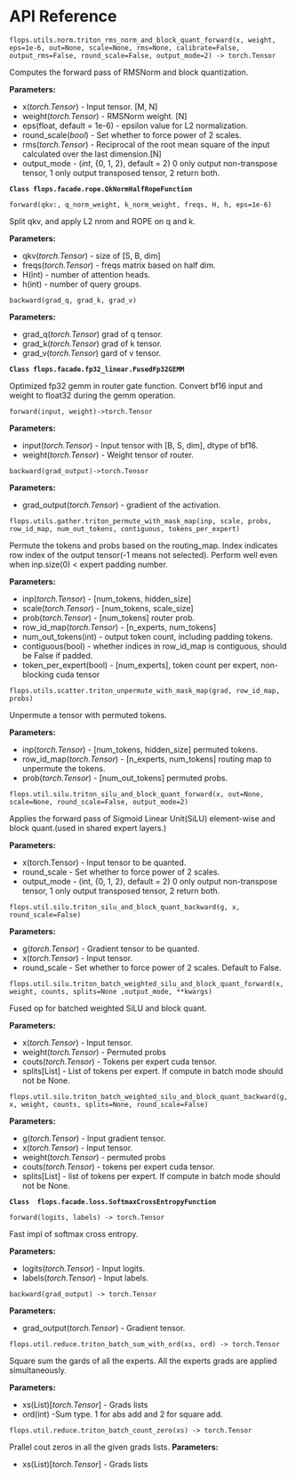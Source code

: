 # API Reference


```
flops.utils.norm.triton_rms_norm_and_block_quant_forward(x, weight, eps=1e-6, out=None, scale=None, rms=None, calibrate=False, output_rms=False, round_scale=False, output_mode=2) -> torch.Tensor
```

Computes the forward pass of RMSNorm and block quantization.

**Parameters:**  
- x(*torch.Tensor*) - Input tensor. [M, N]
- weight(*torch.Tensor*) - RMSNorm weight. [N]
- eps(float, default = 1e-6) -  epsilon value for L2 normalization.
- round_scale(*bool*) - Set whether to force power of 2 scales.
- rms(*torch.Tensor*) - Reciprocal of the root mean square of the input calculated over the last dimension.[N]
- output_mode - (*int*,  {0, 1, 2}, default = 2) 0 only output non-transpose tensor, 1 only output transposed tensor, 2 return both.

**`
Class flops.facade.rope.QkNormHalfRopeFunction
`**

```
forward(qkv:, q_norm_weight, k_norm_weight, freqs, H, h, eps=1e-6)
```
Split qkv, and apply L2 nrom and ROPE on q and k.

**Parameters:**  
- qkv(*torch.Tensor*) - size of [S, B, dim]
- freqs(*torch.Tensor*) - freqs matrix based on half dim.
- H(int) - number of attention heads.
- h(int) - number of query groups.

```
backward(grad_q, grad_k, grad_v)
```
**Parameters:**  
- grad_q(*torch.Tensor*) grad of q tensor.
- grad_k(*torch.Tensor*) grad of k tensor.
- grad_v(*torch.Tensor*) gard of v tensor.


**`
Class flops.facade.fp32_linear.FusedFp32GEMM
`**

Optimized fp32 gemm in router gate function. Convert bf16 input and weight to float32 during the gemm operation.

```
forward(input, weight)->torch.Tensor
```
**Parameters:**  
- input(*torch.Tensor*) - Input tensor with [B, S, dim], dtype of bf16.
- weight(*torch.Tensor*) - Weight tensor of router.

```
backward(grad_output)->torch.Tensor
```
**Parameters:**  
- grad_output(*torch.Tensor*) - gradient of the activation.


```
flops.utils.gather.triton_permute_with_mask_map(inp, scale, probs, row_id_map, num_out_tokens, contiguous, tokens_per_expert)
```
Permute the tokens and probs based on the routing_map. Index indicates row index of the output tensor(-1 means not selected). Perform well even when inp.size(0) < expert padding number.

**Parameters:**  
- inp(*torch.Tensor*) - [num_tokens, hidden_size]
- scale(*torch.Tensor*) - [num_tokens, scale_size] 
- prob(*torch.Tensor*) - [num_tokens] router prob.
- row_id_map(*torch.Tensor*) - [n_experts, num_tokens] 
- num_out_tokens(int) - output token count, including padding tokens.
- contiguous(bool) - whether indices in row_id_map is contiguous, should be False if padded.
- token_per_expert(bool) - [num_experts], token count per expert, non-blocking cuda tensor

```
flops.utils.scatter.triton_unpermute_with_mask_map(grad, row_id_map, probs)
```
Unpermute a tensor with permuted tokens.

**Parameters:**  
- inp(*torch.Tensor*) - [num_tokens, hidden_size] permuted tokens.
- row_id_map(*torch.Tensor*) - [n_experts, num_tokens] routing map to unpermute the tokens.
- prob(*torch.Tensor*) - [num_out_tokens] permuted probs.

```
flops.util.silu.triton_silu_and_block_quant_forward(x, out=None, scale=None, round_scale=False, output_mode=2)
```

Applies the forward pass of Sigmoid Linear Unit(SiLU) element-wise and block quant.(used in shared expert layers.)

**Parameters:**  
- x(torch.Tensor) - Input tensor to be quanted.
- round_scale - Set whether to force power of 2 scales.
- output_mode - (int,  {0, 1, 2}, default = 2) 0 only output non-transpose tensor, 1 only output transposed tensor, 2 return both.

```
flops.util.silu.triton_silu_and_block_quant_backward(g, x, round_scale=False)
```
**Parameters:**  
- g(*torch.Tensor*) - Gradient tensor to be quanted.
- x(*torch.Tensor*) - Input tensor.
- round_scale - Set whether to force power of 2 scales. Default to False.


```
flops.util.silu.triton_batch_weighted_silu_and_block_quant_forward(x, weight, counts, splits=None ,output_mode, **kwargs)
```

Fused op for batched weighted SiLU and block quant.

**Parameters:**  
- x(*torch.Tensor*) - Input tensor.
- weight(*torch.Tensor*)  - Permuted probs
- couts(*torch.Tensor*)  - Tokens per expert cuda tensor.
- splits[List] - List of tokens per expert. If compute in batch mode should not be None.


```
flops.util.silu.triton_batch_weighted_silu_and_block_quant_backward(g, x, weight, counts, splits=None, round_scale=False)
```
**Parameters:**  
- g(*torch.Tensor*) - Input gradient tensor.
- x(*torch.Tensor*) - Input tensor.
- weight(*torch.Tensor*)  - permuted probs
- couts(*torch.Tensor*)  - tokens per expert cuda tensor.
- splits[List] - list of tokens per expert. If compute in batch mode should not be None.

**`
Class  flops.facade.loss.SoftmaxCrossEntropyFunction
`**

```
forward(logits, labels) -> torch.Tensor
```

Fast impl of softmax cross entropy.

**Parameters:**  
- logits(*torch.Tensor*) - Input logits.
- labels(*torch.Tensor*) - Input labels.

```
backward(grad_output) -> torch.Tensor
```

**Parameters:**  
- grad_output(*torch.Tensor*) - Gradient tensor.

```
flops.util.reduce.triton_batch_sum_with_ord(xs, ord) -> torch.Tensor
```
Square sum the gards of all the experts. All the experts grads are applied simultaneously.

**Parameters:**  
- xs(List)[*torch.Tensor*] - Grads lists
- ord(int) -Sum type. 1 for abs add and 2 for square add.

```
flops.util.reduce.triton_batch_count_zero(xs) -> torch.Tensor
```
Prallel cout zeros in all the given grads lists.
**Parameters:**  
- xs(List)[*torch.Tensor*] - Grads lists
